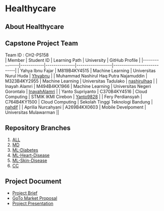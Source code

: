# Healthycare

## About Healthycare

## Capstone Project Team
Team ID : CH2-PS158  
| Member        | Student ID | Learning Path | University      | GitHub Profile             |
|---------------|------------|---------------|------------------|----------------------------|
| Yahya Ibnu Fajar | M819B4KY4515 | Machine Learning | Universitas Nurul Huda | [Yhyabnu](https://github.com/Yhyabnu) |
| Muhammad Nashirul Haq Putra Najamuddin | M323B4KY2955 | Machine Learning | Universitas Tadulako | [nashirulhaq](https://github.com/nashirulhaq) |
| Inayah Alamri | M494B4KX1966 | Machine Learning | Universitas Negeri Gorontalo | [InayahAlamri](https://github.com/InayahAlamri) |
| Yanto Supriyanto | C370B4KY4516 | Cloud Computing | STMIK IKMI Cirebon | [Yanto9828](https://github.com/Yanto9828) |
| Fery Perdiansyah | C764B4KY1500 | Cloud Computing | Sekolah Tinggi Teknologi Bandung | [nahdif](https://github.com/nahdif) |
| Aprilia Nurcahyani | A269B4KX0603 | Mobile Develpoment | Universitas Mulawarman ||

## Repository Branches
1. [ALL](https://github.com/nashirulhaq/Healthycare)
2. [MD]()
3. [ML-Diabetes](https://github.com/nashirulhaq/Healthycare/tree/healthycare-diabetes)
4. [ML-Heart-Disease](https://github.com/nashirulhaq/Healthycare/tree/healthycare-heart-disease)
5. [ML-Skin-Disease]()
6. [CC]()

## Project Document
- [Project Brief]()
- [GoTo Market Proposal]()
- [Project Presentation]()
